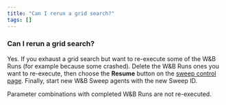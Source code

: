 ```yaml
---
title: "Can I rerun a grid search?"
tags: []
---
```


### Can I rerun a grid search?
Yes. If you exhaust a grid search but want to re-execute some of the W&B Runs (for example because some crashed). Delete the W&B Runs ones you want to re-execute, then choose the **Resume** button on the [sweep control page](./sweeps-ui.md). Finally, start new W&B Sweep agents with the new Sweep ID.

Parameter combinations with completed W&B Runs are not re-executed.